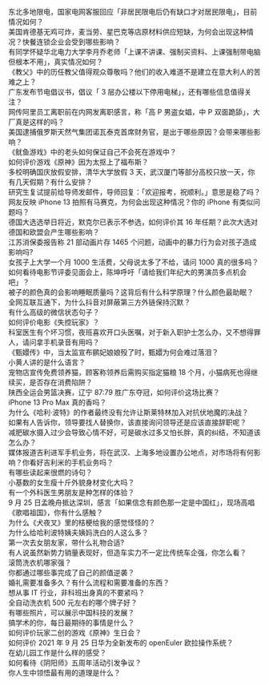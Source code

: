 东北多地限电，国家电网客服回应「非居民限电后仍有缺口才对居民限电」，目前情况如何？  
美国肯德基无鸡可炸，麦当劳、星巴克等店原材料供应短缺，为何会出现这种情况？快餐连锁企业会受到哪些影响？  
有同学怀疑华北电力大学李月乔老师「上课不讲课、强制买资料、上课强制带电脑但根本不用」，真实情况如何？  
《教父》中的历任教父值得观众尊敬吗？他们的收入难道不是建立在意大利人的苦难之上？  
广东发布节电倡议书，倡议「 3 层办公楼以下停用电梯」，还有哪些信息值得关注？  
网传阿里员工离职前在内网发离职感言，称「高 P 男盗女娼，中 P 双面跪舔」，大厂真是这样的吗？  
美国逮捕俄罗斯天然气集团诺瓦泰克首席财务官，是出于哪些原因？会带来哪些影响？  
《鱿鱼游戏》中的老头如何保证自己不会死在游戏中？  
如何评价游戏《原神》因为太抠上了福布斯？  
多校明确国庆放假安排，清华大学放假 3 天，武汉厦门等部分高校只放一天，你有几天假期？有什么安排？  
研究生复试提前给导师发邮件，导师回复：「欢迎报考，祝顺利。」意思是稳了吗？  
网友反映 iPhone 13 拍照有马赛克，为何会出现这种情况？你的 iPhone 有类似问题吗？  
德国大选选举日将近，默克尔已表示不参选，如何评价其 16 年任期？此次大选对德国和欧盟会产生哪些影响？  
江苏消保委报告称 21 部动画片存 1465 个问题，动画中的暴力行为会对孩子造成影响吗?  
女孩子上大学一个月 1000 生活费，父母说太多了不给，请问 1000 真的很多吗？  
如何看待电影节评委见面会上，陈坤呼吁「请给我们年纪大的男演员多点机会吧」？  
被子的颜色真的会影响睡眠质量吗？这背后有什么科学原理？什么颜色最助眠？  
全网互联互通下，为什么抖音对屏蔽第三方外链保持沉默？  
有什么高级的微信状态句子？  
如何评价电影《失控玩家》？  
科室医生有个坏习惯，夜班喜欢开口头医嘱，对于新入职护士怎么办，又不想得罪人，请问拿手机录音有用吗？  
《甄嬛传》中，当太监宣布鹂妃娘娘殁了时，甄嬛为何会难过落泪？  
小黄人讲的是什么语言？  
宠物店宣传免费领养猫，顾客称领养后需购买指定猫粮 18 个月，小猫病死也得继续买，是否存在消费陷阱？  
陕西全运会男篮决赛，辽宁 87:79 胜广东夺冠，如何评价这场比赛？  
iPhone 13 Pro Max 真的香吗？  
为什么《哈利·波特》的作者最终没有允许让斯莱特林加入对抗伏地魔的决战？  
如果有人告诉你，领导要找人替换你，该直接询问领导还是应该直接辞职呢？  
减肥碳水摄入过少会导致心情不好，可是碳水过多又怕长胖，真的纠结，不知道该怎么办？  
媒体报道吉利进军手机业务，将在武汉、上海多地设置办公地点，对市场将有何影响？你看好吉利米的手机业务吗？  
有哪些读起来很燃的诗句？  
小基数的女生瘦十斤外貌身材变化大吗？  
有一个外科医生男朋友是种怎样的体验？  
9 月 25 日孟晚舟抵达深圳，感言「如果信念有颜色那一定是中国红」，现场高唱《歌唱祖国》，你有什么感触？  
为什么《犬夜叉》里的桔梗给我的感觉怪怪的？  
为什么给哈利波特姨夫姨妈洗白的人这么多？  
第一次去女朋友家，带什么礼物合适?  
有人说虽然新势力销量表现好，但造车实力不一定比传统车企强，你怎么看？  
滚筒洗衣机哪家强？  
你都通过哪些事完成了自己的颜值逆袭？  
婚礼需要准备多久？有什么流程和需要准备的东西？  
想从事 IT 行业，非科班出身真的不要紧吗？  
全自动洗衣机 500 元左右的哪个牌子好？  
有哪些照片，可以展示中国科技的发展？  
搞学术的你，每日最期待的事情是什么？  
如何评价玩家二创的游戏《原神》生日会？  
如何评价 2021 年 9 月 25 日华为全新发布的 openEuler 欧拉操作系统？  
在幼儿园工作是什么样的感受？  
如何看待《阴阳师》五周年活动引发争议？  
你人生中领悟最有用的道理是什么？  
